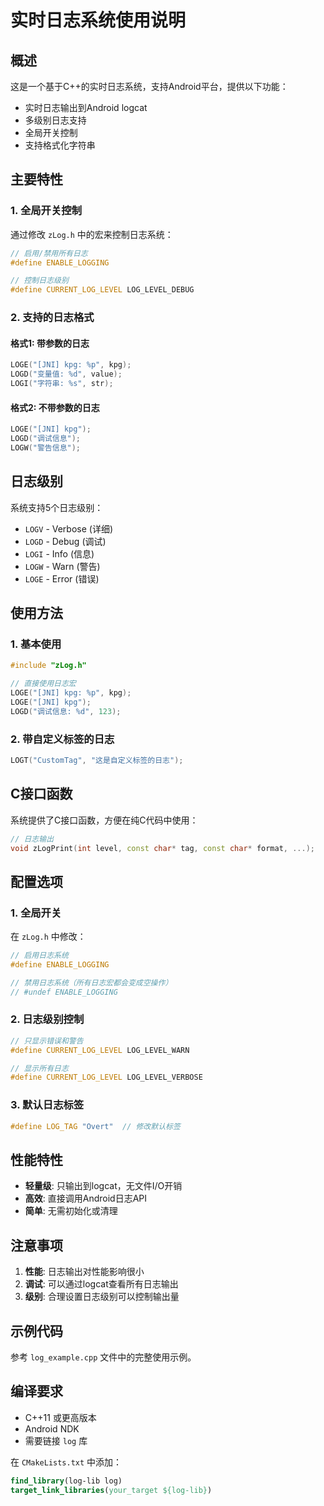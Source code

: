 # 实时日志系统使用说明

## 概述

这是一个基于C++的实时日志系统，支持Android平台，提供以下功能：

- 实时日志输出到Android logcat
- 多级别日志支持
- 全局开关控制
- 支持格式化字符串

## 主要特性

### 1. 全局开关控制
通过修改 `zLog.h` 中的宏来控制日志系统：

```cpp
// 启用/禁用所有日志
#define ENABLE_LOGGING

// 控制日志级别
#define CURRENT_LOG_LEVEL LOG_LEVEL_DEBUG
```

### 2. 支持的日志格式

#### 格式1: 带参数的日志
```cpp
LOGE("[JNI] kpg: %p", kpg);
LOGD("变量值: %d", value);
LOGI("字符串: %s", str);
```

#### 格式2: 不带参数的日志
```cpp
LOGE("[JNI] kpg");
LOGD("调试信息");
LOGW("警告信息");
```

## 日志级别

系统支持5个日志级别：

- `LOGV` - Verbose (详细)
- `LOGD` - Debug (调试)
- `LOGI` - Info (信息)
- `LOGW` - Warn (警告)
- `LOGE` - Error (错误)

## 使用方法

### 1. 基本使用

```cpp
#include "zLog.h"

// 直接使用日志宏
LOGE("[JNI] kpg: %p", kpg);
LOGE("[JNI] kpg");
LOGD("调试信息: %d", 123);
```

### 2. 带自定义标签的日志

```cpp
LOGT("CustomTag", "这是自定义标签的日志");
```

## C接口函数

系统提供了C接口函数，方便在纯C代码中使用：

```cpp
// 日志输出
void zLogPrint(int level, const char* tag, const char* format, ...);
```

## 配置选项

### 1. 全局开关
在 `zLog.h` 中修改：

```cpp
// 启用日志系统
#define ENABLE_LOGGING

// 禁用日志系统（所有日志宏都会变成空操作）
// #undef ENABLE_LOGGING
```

### 2. 日志级别控制
```cpp
// 只显示错误和警告
#define CURRENT_LOG_LEVEL LOG_LEVEL_WARN

// 显示所有日志
#define CURRENT_LOG_LEVEL LOG_LEVEL_VERBOSE
```

### 3. 默认日志标签
```cpp
#define LOG_TAG "Overt"  // 修改默认标签
```

## 性能特性

- **轻量级**: 只输出到logcat，无文件I/O开销
- **高效**: 直接调用Android日志API
- **简单**: 无需初始化或清理

## 注意事项

1. **性能**: 日志输出对性能影响很小
2. **调试**: 可以通过logcat查看所有日志输出
3. **级别**: 合理设置日志级别可以控制输出量

## 示例代码

参考 `log_example.cpp` 文件中的完整使用示例。

## 编译要求

- C++11 或更高版本
- Android NDK
- 需要链接 `log` 库

在 `CMakeLists.txt` 中添加：
```cmake
find_library(log-lib log)
target_link_libraries(your_target ${log-lib})
``` 